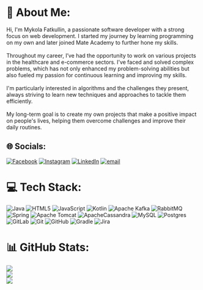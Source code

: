 # 💫 About Me:
Hi, I'm Mykola Fatkullin, a passionate software developer with a strong focus on web development. I started my journey by learning programming on my own and later joined Mate Academy to further hone my skills.<br><br>Throughout my career, I’ve had the opportunity to work on various projects in the healthcare and e-commerce sectors. I’ve faced and solved complex problems, which has not only enhanced my problem-solving abilities but also fueled my passion for continuous learning and improving my skills.<br><br>I'm particularly interested in algorithms and the challenges they present, always striving to learn new techniques and approaches to tackle them efficiently.<br><br>My long-term goal is to create my own projects that make a positive impact on people's lives, helping them overcome challenges and improve their daily routines.


## 🌐 Socials:
[![Facebook](https://img.shields.io/badge/Facebook-%231877F2.svg?logo=Facebook&logoColor=white)](https://www.facebook.com/profile.php?id=100076126616210) [![Instagram](https://img.shields.io/badge/Instagram-%23E4405F.svg?logo=Instagram&logoColor=white)](https://instagram.com/string_builder) [![LinkedIn](https://img.shields.io/badge/LinkedIn-%230077B5.svg?logo=linkedin&logoColor=white)](https://linkedin.com/in/mykola-fatkullin-b56350206) [![email](https://img.shields.io/badge/Email-D14836?logo=gmail&logoColor=white)](mailto:fatkullinmykola@gmail.com) 

# 💻 Tech Stack:
![Java](https://img.shields.io/badge/java-%23ED8B00.svg?style=for-the-badge&logo=openjdk&logoColor=white) ![HTML5](https://img.shields.io/badge/html5-%23E34F26.svg?style=for-the-badge&logo=html5&logoColor=white) ![JavaScript](https://img.shields.io/badge/javascript-%23323330.svg?style=for-the-badge&logo=javascript&logoColor=%23F7DF1E) ![Kotlin](https://img.shields.io/badge/kotlin-%237F52FF.svg?style=for-the-badge&logo=kotlin&logoColor=white) ![Apache Kafka](https://img.shields.io/badge/Apache%20Kafka-000?style=for-the-badge&logo=apachekafka) ![RabbitMQ](https://img.shields.io/badge/rabbitmq-FF6600?style=for-the-badge&logo=rabbitmq&logoColor=white) ![Spring](https://img.shields.io/badge/spring-%236DB33F.svg?style=for-the-badge&logo=spring&logoColor=white) ![Apache Tomcat](https://img.shields.io/badge/apache%20tomcat-%23F8DC75.svg?style=for-the-badge&logo=apache-tomcat&logoColor=black) ![ApacheCassandra](https://img.shields.io/badge/cassandra-%231287B1.svg?style=for-the-badge&logo=apache-cassandra&logoColor=white) ![MySQL](https://img.shields.io/badge/mysql-4479A1.svg?style=for-the-badge&logo=mysql&logoColor=white) ![Postgres](https://img.shields.io/badge/postgres-%23316192.svg?style=for-the-badge&logo=postgresql&logoColor=white) ![GitLab](https://img.shields.io/badge/gitlab-%23181717.svg?style=for-the-badge&logo=gitlab&logoColor=white) ![Git](https://img.shields.io/badge/git-%23F05033.svg?style=for-the-badge&logo=git&logoColor=white) ![GitHub](https://img.shields.io/badge/github-%23121011.svg?style=for-the-badge&logo=github&logoColor=white) ![Gradle](https://img.shields.io/badge/Gradle-02303A.svg?style=for-the-badge&logo=Gradle&logoColor=white) ![Jira](https://img.shields.io/badge/jira-%230A0FFF.svg?style=for-the-badge&logo=jira&logoColor=white)
# 📊 GitHub Stats:
![](https://github-readme-stats.vercel.app/api?username=MykolaFatkullin&theme=dark&hide_border=false&include_all_commits=true&count_private=true)<br/>
![](https://nirzak-streak-stats.vercel.app/?user=MykolaFatkullin&theme=dark&hide_border=false)<br/>
![](https://github-readme-stats.vercel.app/api/top-langs/?username=MykolaFatkullin&theme=dark&hide_border=false&include_all_commits=true&count_private=true&layout=compact)

<!-- Proudly created with GPRM ( https://gprm.itsvg.in ) -->
